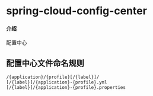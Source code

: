 # spring-cloud-config-center

#### 介绍
配置中心

## 配置中心文件命名规则
```properties
/{application}/{profile}[/{label}]/
[/{label}]/{application}-{profile}.yml
[/{label}]/{application}-{profile}.properties
```